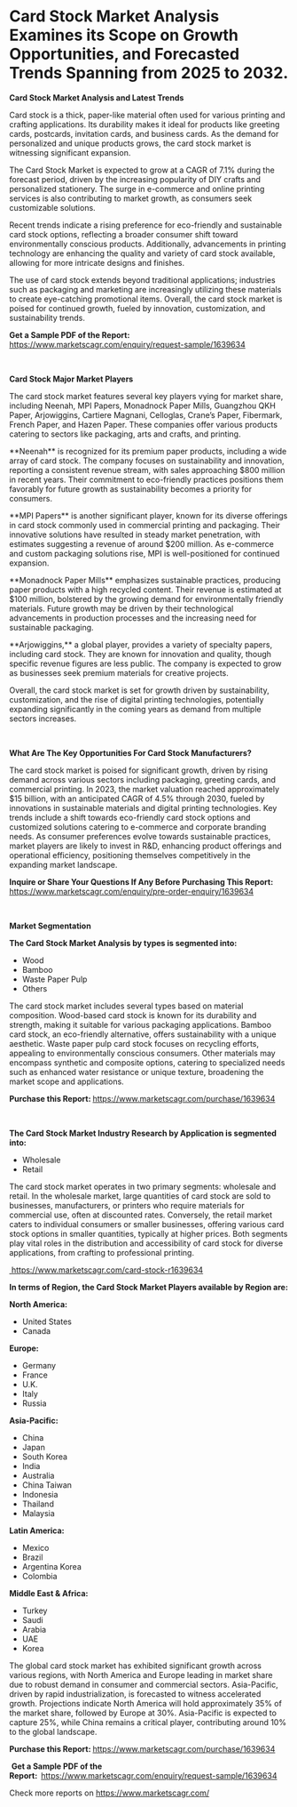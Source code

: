 <p><h1>Card Stock Market Analysis Examines its Scope on Growth Opportunities, and Forecasted Trends Spanning from 2025 to 2032.</h1></p><p><strong>Card Stock Market Analysis and Latest Trends</strong></p>
<p><p>Card stock is a thick, paper-like material often used for various printing and crafting applications. Its durability makes it ideal for products like greeting cards, postcards, invitation cards, and business cards. As the demand for personalized and unique products grows, the card stock market is witnessing significant expansion.</p><p>The Card Stock Market is expected to grow at a CAGR of 7.1% during the forecast period, driven by the increasing popularity of DIY crafts and personalized stationery. The surge in e-commerce and online printing services is also contributing to market growth, as consumers seek customizable solutions. </p><p>Recent trends indicate a rising preference for eco-friendly and sustainable card stock options, reflecting a broader consumer shift toward environmentally conscious products. Additionally, advancements in printing technology are enhancing the quality and variety of card stock available, allowing for more intricate designs and finishes. </p><p>The use of card stock extends beyond traditional applications; industries such as packaging and marketing are increasingly utilizing these materials to create eye-catching promotional items. Overall, the card stock market is poised for continued growth, fueled by innovation, customization, and sustainability trends.</p></p>
<p><strong>Get a Sample PDF of the Report:&nbsp;</strong> <a href="https://www.marketscagr.com/enquiry/request-sample/1639634?utm_campaign=2792&utm_medium=2&utm_source=Github&utm_content=ia&utm_term=05042025&utm_id=card-stock">https://www.marketscagr.com/enquiry/request-sample/1639634</a></p>
<p>&nbsp;</p>
<p><strong>Card Stock Major Market Players</strong></p>
<p><p>The card stock market features several key players vying for market share, including Neenah, MPI Papers, Monadnock Paper Mills, Guangzhou QKH Paper, Arjowiggins, Cartiere Magnani, Celloglas, Crane’s Paper, Fibermark, French Paper, and Hazen Paper. These companies offer various products catering to sectors like packaging, arts and crafts, and printing.</p><p>**Neenah** is recognized for its premium paper products, including a wide array of card stock. The company focuses on sustainability and innovation, reporting a consistent revenue stream, with sales approaching $800 million in recent years. Their commitment to eco-friendly practices positions them favorably for future growth as sustainability becomes a priority for consumers.</p><p>**MPI Papers** is another significant player, known for its diverse offerings in card stock commonly used in commercial printing and packaging. Their innovative solutions have resulted in steady market penetration, with estimates suggesting a revenue of around $200 million. As e-commerce and custom packaging solutions rise, MPI is well-positioned for continued expansion.</p><p>**Monadnock Paper Mills** emphasizes sustainable practices, producing paper products with a high recycled content. Their revenue is estimated at $100 million, bolstered by the growing demand for environmentally friendly materials. Future growth may be driven by their technological advancements in production processes and the increasing need for sustainable packaging.</p><p>**Arjowiggins,** a global player, provides a variety of specialty papers, including card stock. They are known for innovation and quality, though specific revenue figures are less public. The company is expected to grow as businesses seek premium materials for creative projects.</p><p>Overall, the card stock market is set for growth driven by sustainability, customization, and the rise of digital printing technologies, potentially expanding significantly in the coming years as demand from multiple sectors increases.</p></p>
<p>&nbsp;</p>
<p><strong>What Are The Key Opportunities For Card Stock Manufacturers?</strong></p>
<p><p>The card stock market is poised for significant growth, driven by rising demand across various sectors including packaging, greeting cards, and commercial printing. In 2023, the market valuation reached approximately $15 billion, with an anticipated CAGR of 4.5% through 2030, fueled by innovations in sustainable materials and digital printing technologies. Key trends include a shift towards eco-friendly card stock options and customized solutions catering to e-commerce and corporate branding needs. As consumer preferences evolve towards sustainable practices, market players are likely to invest in R&D, enhancing product offerings and operational efficiency, positioning themselves competitively in the expanding market landscape.</p></p>
<p><strong>Inquire or Share Your Questions If Any Before Purchasing This Report:</strong> <a href="https://www.marketscagr.com/enquiry/pre-order-enquiry/1639634?utm_campaign=2792&utm_medium=2&utm_source=Github&utm_content=ia&utm_term=05042025&utm_id=card-stock">https://www.marketscagr.com/enquiry/pre-order-enquiry/1639634</a></p>
<p>&nbsp;</p>
<p><strong>Market Segmentation</strong></p>
<p><strong>The Card Stock Market Analysis by types is segmented into:</strong></p>
<p><ul><li>Wood</li><li>Bamboo</li><li>Waste Paper Pulp</li><li>Others</li></ul></p>
<p><p>The card stock market includes several types based on material composition. Wood-based card stock is known for its durability and strength, making it suitable for various packaging applications. Bamboo card stock, an eco-friendly alternative, offers sustainability with a unique aesthetic. Waste paper pulp card stock focuses on recycling efforts, appealing to environmentally conscious consumers. Other materials may encompass synthetic and composite options, catering to specialized needs such as enhanced water resistance or unique texture, broadening the market scope and applications.</p></p>
<p><strong>Purchase this Report:&nbsp;</strong><a href="https://www.marketscagr.com/purchase/1639634?utm_campaign=2792&utm_medium=2&utm_source=Github&utm_content=ia&utm_term=05042025&utm_id=card-stock">https://www.marketscagr.com/purchase/1639634</a></p>
<p>&nbsp;</p>
<p><strong>The Card Stock Market Industry Research by Application is segmented into:</strong></p>
<p><ul><li>Wholesale</li><li>Retail</li></ul></p>
<p><p>The card stock market operates in two primary segments: wholesale and retail. In the wholesale market, large quantities of card stock are sold to businesses, manufacturers, or printers who require materials for commercial use, often at discounted rates. Conversely, the retail market caters to individual consumers or smaller businesses, offering various card stock options in smaller quantities, typically at higher prices. Both segments play vital roles in the distribution and accessibility of card stock for diverse applications, from crafting to professional printing.</p></p>
<p><a href="https://www.marketscagr.com/card-stock-r1639634?utm_campaign=2792&utm_medium=2&utm_source=Github&utm_content=ia&utm_term=05042025&utm_id=card-stock">&nbsp;https://www.marketscagr.com/card-stock-r1639634</a></p>
<p><strong>In terms of Region, the Card Stock Market Players available by Region are:</strong></p>
<p>
    <p> <strong> North America: </strong>
        <ul>
            <li>United States</li>
            <li>Canada</li>
        </ul>
        </p> 
    <p> <strong> Europe: </strong>
        <ul>
            <li>Germany</li>
            <li>France</li>
            <li>U.K.</li>
            <li>Italy</li>
            <li>Russia</li>
        </ul>
        </p> 
    <p> <strong> Asia-Pacific: </strong>
        <ul>
            <li>China</li>
            <li>Japan</li>
            <li>South Korea</li>
            <li>India</li>
            <li>Australia</li>
            <li>China Taiwan</li>
            <li>Indonesia</li>
            <li>Thailand</li>
            <li>Malaysia</li>
        </ul>
        </p> 
    <p> <strong> Latin America: </strong>
        <ul>
            <li>Mexico</li>
            <li>Brazil</li>
            <li>Argentina Korea</li>
            <li>Colombia</li>
        </ul>
        </p> 
    <p> <strong> Middle East & Africa: </strong>
        <ul>
            <li>Turkey</li>
            <li>Saudi</li>
            <li>Arabia</li>
            <li>UAE</li>
            <li>Korea</li>
        </ul>
    </p>
    </p>
<p><p>The global card stock market has exhibited significant growth across various regions, with North America and Europe leading in market share due to robust demand in consumer and commercial sectors. Asia-Pacific, driven by rapid industrialization, is forecasted to witness accelerated growth. Projections indicate North America will hold approximately 35% of the market share, followed by Europe at 30%. Asia-Pacific is expected to capture 25%, while China remains a critical player, contributing around 10% to the global landscape.</p></p>
<p><strong>Purchase this Report: </strong><a href="https://www.marketscagr.com/purchase/1639634?utm_campaign=2792&utm_medium=2&utm_source=Github&utm_content=ia&utm_term=05042025&utm_id=card-stock">https://www.marketscagr.com/purchase/1639634</a></p>
<p>&nbsp;<strong>Get a Sample PDF of the Report:&nbsp;&nbsp;</strong><a href="https://www.marketscagr.com/enquiry/request-sample/1639634?utm_campaign=2792&utm_medium=2&utm_source=Github&utm_content=ia&utm_term=05042025&utm_id=card-stock">https://www.marketscagr.com/enquiry/request-sample/1639634</a></p>
<p><strong></strong></p>
<p>Check more reports on <a href="https://www.marketscagr.com/?utm_campaign=2792&utm_medium=2&utm_source=Github&utm_content=ia&utm_term=05042025&utm_id=card-stock">https://www.marketscagr.com/</a></p>